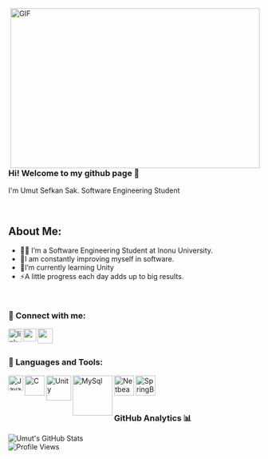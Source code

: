 <img align="right" alt="GIF" src="https://github.com/abhisheknaiidu/abhisheknaiidu/blob/master/code.gif?raw=true" width="500" height="320" />

<br />

### Hi! Welcome to my github page 👋

I'm Umut Sefkan Sak. Software Engineering Student

<br />

## About Me:
- 👨‍💻 I’m a Software Engineering Student at Inonu University.
- 💪I am constantly improving myself in software.
- 🧠I’m currently learning Unity
- ⚡A little progress each day adds up to big results.




<br />


### 📩 Connect with me:

[<img align="left" alt="linkedin | LinkedIn" width="27px" src="https://upload.wikimedia.org/wikipedia/commons/c/ca/LinkedIn_logo_initials.png" />][linkedin]
[<img align="left" height="26" width="26" src="https://upload.wikimedia.org/wikipedia/commons/thumb/e/e7/Instagram_logo_2016.svg/2048px-Instagram_logo_2016.svg.png" />][instagram]
[<img align="left" height="30" width="30" src="https://upload.wikimedia.org/wikipedia/commons/2/2e/Gmail_2020.png" />][gmail]



<br />

[linkedin]: https://www.linkedin.com/in/umut-sefkan-sak-944353236/
[instagram]: https://www.instagram.com/umut___sak/?hl=tr
[gmail]: mailto:umut.sefkan4@gmail.com





<br />

### 🔧 Languages and Tools:
[<img align="left" alt="Java" width="30px" src="https://upload.wikimedia.org/wikipedia/tr/thumb/2/2e/Java_Logo.svg/800px-Java_Logo.svg.png" />][Java]
[<img align="left" alt="C" width="40px" src="https://upload.wikimedia.org/wikipedia/commons/thumb/1/18/C_Programming_Language.svg/695px-C_Programming_Language.svg.png" />][C]
[<img align="left" alt="Unity" width="50px" src="https://user-images.githubusercontent.com/109917881/180661540-39a3c2b4-75ee-412e-b190-ea5e13c30d14.png" />][Unity]
[<img align="left" alt="MySql" width="80px" src="https://dataera.com.tr/wp-content/uploads/2018/07/post_3_gorsel-1110x630.jpg" />][PostgreSql]
[<img align="left" alt="Netbeans" width="40px" src="https://user-images.githubusercontent.com/109917881/180662042-e8841a3f-f3e9-4af3-bc73-f15974eeade3.png" />][Netbeans]
[<img align="left" alt="SpringBoot" width="40px" src="https://upload.wikimedia.org/wikipedia/commons/4/44/Spring_Framework_Logo_2018.svg" />][SpringBoot]


<br />

[Java]: https://www.java.com/
[C]: https://en.wikipedia.org/wiki/C_(programming_language)
[Unity]: https://unity.com/
[PostgreSql]: https://www.postgresql.org/
[Netbeans]: https://netbeans.apache.org/
[SpringBoot]: https://spring.io/


<br />

<br />


### GitHub Analytics 📊

![Umut's GitHub Stats](https://github-readme-stats.vercel.app/api?username=umutsefkansak&show_icons=true)
<br />
![Profile Views](https://komarev.com/ghpvc/?username=umutsefkansak)
<br />




